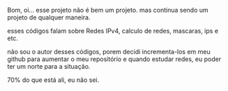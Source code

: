 Bom, oi...
esse projeto não é bem um projeto.
mas continua sendo um projeto de qualquer maneira.

esses códigos falam sobre Redes IPv4, calculo de redes, mascaras, ips e etc.

não sou o autor desses códigos, porem decidi incrementa-los em meu github para aumentar o meu repositório e quando estudar redes, eu poder ter um norte para a situação.

70% do que está ali, eu não sei.
